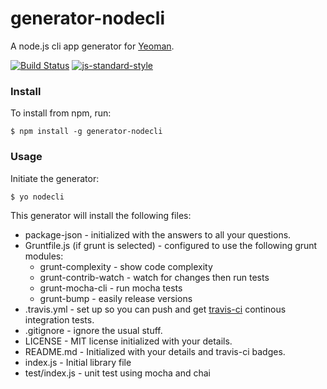 # generator-nodecli

A node.js cli app generator for [Yeoman](http://yeoman.io).

[![Build Status](https://secure.travis-ci.org/walidsa3d/generator-nodecli.png?branch=master)](https://travis-ci.org/walidsa3d/generator-nodecli)
[![js-standard-style](https://img.shields.io/badge/code%20style-standard-brightgreen.svg)](http://standardjs.com/)


### Install

To install from npm, run:

```
$ npm install -g generator-nodecli
```
### Usage
Initiate the generator:

```
$ yo nodecli
```
This generator will install the following files:

* package-json - initialized with the answers to all your questions.
* Gruntfile.js (if grunt is selected) - configured to use the following grunt modules:
    * grunt-complexity - show code complexity
    * grunt-contrib-watch - watch for changes then run tests
    * grunt-mocha-cli - run mocha tests
    * grunt-bump - easily release versions
* .travis.yml - set up so you can push and get [travis-ci](http://travis-ci.org)
   continous integration tests.
* .gitignore - ignore the usual stuff.
* LICENSE - MIT license initialized with your details.
* README.md - Initialized with your details and travis-ci badges.
* index.js - Initial library file
* test/index.js - unit test using mocha and chai


